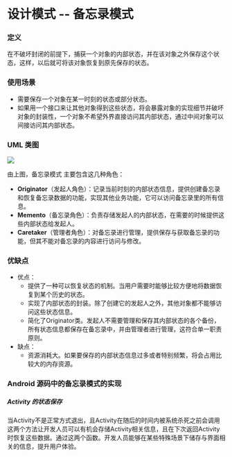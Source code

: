 # 设计模式 -- 备忘录模式

### 定义

在不破坏封闭的前提下，捕获一个对象的内部状态，并在该对象之外保存这个状态，这样，以后就可将该对象恢复到原先保存的状态。

### 使用场景

- 需要保存一个对象在某一时刻的状态或部分状态。
- 如果用一个接口来让其他对象得到这些状态，将会暴露对象的实现细节并破坏对象的封装性，一个对象不希望外界直接访问其内部状态，通过中间对象可以间接访问其内部状态。

### UML 类图

![](https://github.com/mrlsm/Note/blob/master/designPatterns/images/memento_uml.jpg)

由上图，备忘录模式 主要包含这几种角色：

- **Originator**（发起人角色）：记录当前时刻的内部状态信息，提供创建备忘录和恢复备忘录数据的功能，实现其他业务功能，它可以访问备忘录里的所有信息。
- **Memento**（备忘录角色）：负责存储发起人的内部状态，在需要的时候提供这些内部状态给发起人。
- **Caretaker**（管理者角色）：对备忘录进行管理，提供保存与获取备忘录的功能，但其不能对备忘录的内容进行访问与修改。

### 优缺点
- 优点：
    - 提供了一种可以恢复状态的机制。当用户需要时能够比较方便地将数据恢复到某个历史的状态。
	- 实现了内部状态的封装。除了创建它的发起人之外，其他对象都不能够访问这些状态信息。
	- 简化了Originator类。发起人不需要管理和保存其内部状态的各个备份，所有状态信息都保存在备忘录中，并由管理者进行管理，这符合单一职责原则。
- 缺点：
    - 资源消耗大。如果要保存的内部状态信息过多或者特别频繁，将会占用比较大的内存资源。

### Android 源码中的备忘录模式的实现

##### Activity 的状态保存

当Activity不是正常方式退出，且Activity在随后的时间内被系统杀死之前会调用这两个方法让开发人员可以有机会存储Activity相关信息，且在下次返回Activity时恢复这些数据。通过这两个函数。开发人员能够在某些特殊场景下储存与界面相关的信息，提升用户体验。
